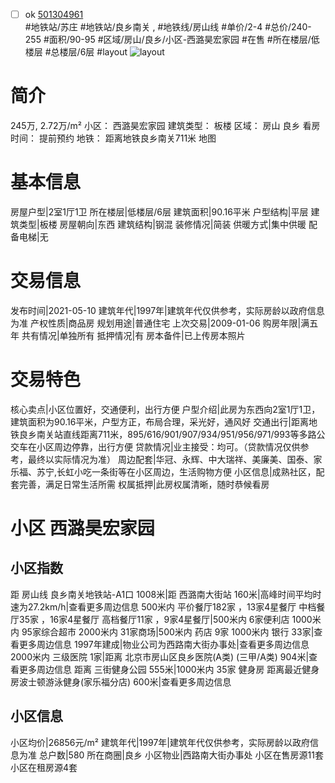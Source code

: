 - [ ] ok [501304961](https://bj.5i5j.com/ershoufang/501304961.html)  
 #地铁站/苏庄 #地铁站/良乡南关 ,  #地铁线/房山线
#单价/2-4 #总价/240-255 #面积/90-95   #区域/房山/良乡/小区-西潞昊宏家园 #在售 #所在楼层/低楼层 #总楼层/6层 #layout 
![layout](http://image2a.5i5j.com/bdir/layout/355535.jpg_P5.jpg) 
# 简介 
 245万,  2.72万/m² 
小区： 西潞昊宏家园
建筑类型： 板楼
区域： 房山 良乡
看房时间： 提前预约
地铁： 距离地铁良乡南关711米 地图
# 基本信息 
 房屋户型|2室1厅1卫
所在楼层|低楼层/6层
建筑面积|90.16平米
户型结构|平层
建筑类型|板楼
房屋朝向|东西
建筑结构|钢混
装修情况|简装
供暖方式|集中供暖
配备电梯|无
# 交易信息 
 发布时间|2021-05-10
建筑年代|1997年|建筑年代仅供参考，实际房龄以政府信息为准
产权性质|商品房
规划用途|普通住宅
上次交易|2009-01-06
购房年限|满五年
共有情况|单独所有
抵押情况|有
房本备件|已上传房本照片
# 交易特色 
 核心卖点|小区位置好，交通便利，出行方便
户型介绍|此房为东西向2室1厅1卫，建筑面积为90.16平米，户型方正，布局合理，采光好，通风好
交通出行|距离地铁良乡南关站直线距离711米，895/616/901/907/934/951/956/971/993等多路公交车在小区周边停靠，出行方便
贷款情况|业主接受：均可。（贷款情况仅供参考，最终以实际情况为准）
周边配套|华冠、永辉、中大瑞祥、美廉美、国泰、家乐福、苏宁,长虹小吃一条街等在小区周边，生活购物方便
小区信息|成熟社区，配套完善，满足日常生活所需
权属抵押|此房权属清晰，随时恭候看房
# 小区 西潞昊宏家园
## 小区指数 
 距 房山线 良乡南关地铁站-A1口 1008米|距 西潞南大街站 160米|高峰时间平均时速为27.2km/h|查看更多周边信息
500米内 平价餐厅182家 ，13家4星餐厅
中档餐厅35家 ，16家4星餐厅
高档餐厅11家 ，9家4星餐厅|500米内 6家便利店
1000米内 95家综合超市
2000米内 31家商场|500米内 药店 9家
1000米内 银行 33家|查看更多周边信息
1997年建成|物业公司为西路南大街办事处|查看更多周边信息
2000米内 三级医院 1家|距离 北京市房山区良乡医院(A类) (三甲/A类) 904米|查看更多周边信息
距离 三街健身公园 555米|1000米内 35家 健身房
距离最近健身房波士顿游泳健身(家乐福分店) 600米|查看更多周边信息
## 小区信息 
 小区均价|26856元/m²
建筑年代|1997年|建筑年代仅供参考，实际房龄以政府信息为准
总户数|580
所在商圈|良乡
小区物业|西路南大街办事处
小区在售房源11套
小区在租房源4套

